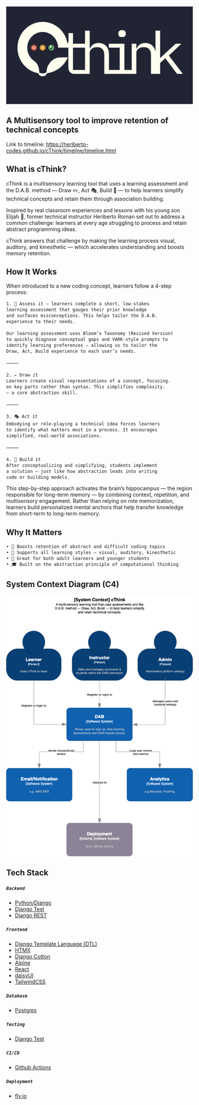 ![cThink Logo](/timeline/img/cthinkreadme.png)

## A Multisensory tool to improve retention of technical concepts
Link to timeline: https://heriberto-codes.github.io/cThink/timeline/timeline.html

## What is cThink?
cThink is a multisensory learning tool that uses a learning assessment and the D.A.B. method — Draw ✏️, Act 🎭, Build 🔧 — to help learners simplify technical concepts and retain them through association building.

Inspired by real classroom experiences and lessons with his young son Elijah 👶, former technical instructor Heriberto Roman set out to address a common challenge: learners at every age struggling to process and retain abstract programming ideas.

cThink answers that challenge by making the learning process visual, auditory, and kinesthetic — which accelerates understanding and boosts memory retention.

## How It Works
When introduced to a new coding concept, learners follow a 4-step process:

	1. 🧠 Assess it – learners complete a short, low-stakes 
	learning assessment that gauges their prior knowledge 
	and surfaces misconceptions. This helps tailor the D.A.B.   
	experience to their needs.

	Our learning assessment uses Bloom’s Taxonomy (Revised Version) 
	to quickly diagnose conceptual gaps and VARK-style prompts to 
	identify learning preferences — allowing us to tailor the 
	Draw, Act, Build experience to each user’s needs.

	⸻

	2. ✏️ Draw it
	Learners create visual representations of a concept, focusing. 
	on key parts rather than syntax. This simplifies complexity. 
	— a core abstraction skill.

	⸻

	3. 🎭 Act it
	Embodying or role-playing a technical idea forces learners 
	to identify what matters most in a process. It encourages 
	simplified, real-world associations.

	⸻

	4. 🔧 Build it
	After conceptualizing and simplifying, students implement 
	a solution — just like how abstraction leads into writing 
	code or building models.

This step-by-step approach activates the brain’s hippocampus — the region responsible for long-term memory — by combining context, repetition, and multisensory engagement. Rather than relying on rote memorization, learners build personalized mental anchors that help transfer knowledge from short-term to long-term memory.

## Why It Matters
	• 🚀 Boosts retention of abstract and difficult coding topics
	• 🧠 Supports all learning styles — visual, auditory, kinesthetic
	• 🧒 Great for both adult learners and younger students
	• 🎓 Built on the abstraction principle of computational thinking

## System Context Diagram (C4)
![cThink Logo](/static/img/cThink_C4_architecture.png)

## Tech Stack
##### ```Backend```
- [Python/Django](https://www.djangoproject.com/)
- [Django Test](https://docs.djangoproject.com/en/4.2/topics/testing/)
- [Django REST](https://www.django-rest-framework.org)

##### ```Frontend```
- [Django Template Language (DTL)](https://docs.djangoproject.com/en/4.2/topics/templates/)
- [HTMX](https://htmx.org)
- [Django Cotton](https://django-cotton.com)
- [Alpine](https://alpinejs.dev)
- [React](https://react.dev)
- [daisyUI](https://daisyui.com)
- [TailwindCSS](https://tailwindcss.com)

##### ```Database```
- [Postgres](https://www.postgresql.org/)

##### ```Testing```
- [Django Test](https://docs.djangoproject.com/en/4.2/topics/testing/)

##### ```CI/CD```
- [Github Actions](https://github.com/features/actions)

##### ```Deployment```
- [fly.io](https://fly.io)
